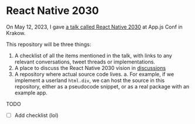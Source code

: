 #  React Native 2030

On May 12, 2023, I gave [a talk called React Native 2030](https://www.youtube.com/live/1WnmFqImedY?feature=share&t=28058) at App.js Conf in Krakow.

This repository will be three things:

1. A checklist of all the items mentioned in the talk, with links to any relevant conversations, tweet threads or implementations.
2. A place to discuss the React Native 2030 vision in [discussions](https://github.com/nandorojo/react-native-2030/discussions)
3. A repository where actual source code lives. 
  a. For example, if we implement a userland `html.div`, we can host the source in this repository, either as a pseudocode snippet, or as a real package with an example app.
  
TODO

- [ ] Add checklist (lol)
